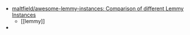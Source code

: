 - [maltfield/awesome-lemmy-instances: Comparison of different Lemmy Instances](https://github.com/maltfield/awesome-lemmy-instances)
	- [[lemmy]]
-